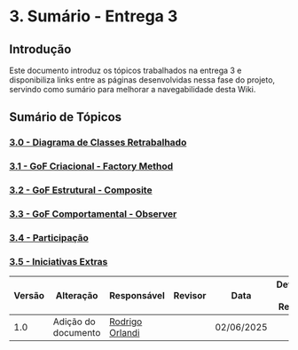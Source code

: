 # 3. Sumário - Entrega 3

## Introdução
Este documento introduz os tópicos trabalhados na entrega 3 e disponibiliza links entre as páginas desenvolvidas nessa fase do projeto, servindo como sumário para melhorar a navegabilidade desta Wiki.

## Sumário de Tópicos

### [3.0 - Diagrama de Classes Retrabalhado](/docs/PadroesDeProjeto/3.0.DiagramaClasses.md) 

### [3.1 - GoF Criacional - Factory Method](/docs/PadroesDeProjeto/3.1.GoFsCriacionais.md)

### [3.2 - GoF Estrutural - Composite](/docs/PadroesDeProjeto/3.2.GoFsEstruturais.md)

### [3.3 - GoF Comportamental - Observer](/docs/PadroesDeProjeto/3.3.GoFsComportamentais.md)

### [3.4 - Participação](/docs/PadroesDeProjeto/3.4.ParticipacoesPadroes.md) 

### [3.5 - Iniciativas Extras](/docs/PadroesDeProjeto/3.5.IniciativasExtras.md)

| Versão | Alteração                  | Responsável     | Revisor | Data       | Detalhes da Revisão |
| -      | -                          | -               | -       | -          | -                   |
| 1.0    | Adição do documento | [Rodrigo Orlandi](https://github.com/OrlandiRodrigo)| | 02/06/2025 | |
